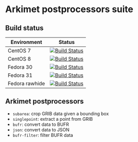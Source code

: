 # Arkimet postprocessors suite

## Build status

| Environment | Status |
| ----------- | ------ |
| CentOS 7    | [![Build Status](https://badges.herokuapp.com/travis/ARPA-SIMC/arkimet-postprocessor-suite?branch=master&env=DOCKER_IMAGE=centos:7&label=centos7)](https://travis-ci.org/ARPA-SIMC/arkimet-postprocessor-suite) |
| CentOS 8    | [![Build Status](https://badges.herokuapp.com/travis/ARPA-SIMC/arkimet-postprocessor-suite?branch=master&env=DOCKER_IMAGE=centos:8&label=centos8)](https://travis-ci.org/ARPA-SIMC/arkimet-postprocessor-suite) |
| Fedora 30   | [![Build Status](https://badges.herokuapp.com/travis/ARPA-SIMC/arkimet-postprocessor-suite?branch=master&env=DOCKER_IMAGE=fedora:30&label=fedora30)](https://travis-ci.org/ARPA-SIMC/arkimet-postprocessor-suite) |
| Fedora 31   | [![Build Status](https://badges.herokuapp.com/travis/ARPA-SIMC/arkimet-postprocessor-suite?branch=master&env=DOCKER_IMAGE=fedora:31&label=fedora31)](https://travis-ci.org/ARPA-SIMC/arkimet-postprocessor-suite) |
| Fedora rawhide   | [![Build Status](https://badges.herokuapp.com/travis/ARPA-SIMC/arkimet-postprocessor-suite?branch=master&env=DOCKER_IMAGE=fedora:rawhide&label=fedorarawhide)](https://travis-ci.org/ARPA-SIMC/arkimet-postprocessor-suite) |


## Arkimet postprocessors

- `subarea`: crop GRIB data given a bounding box
- `singlepoint`: extract a point from GRIB
- `bufr`: convert data to BUFR
- `json`: convert data to JSON
- `bufr-filter`: filter BUFR data
